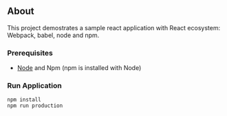 ## About
This project demostrates a sample react application with React ecosystem: Webpack, babel, node and npm. 

### Prerequisites
+ [Node](https://nodejs.org/en/) and Npm (npm is installed with Node)

### Run Application 
````
npm install 
npm run production
````
